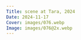 ```yaml
---
Title: scene at Tara, 2024
Date: 2024-11-17
Cover: images/076.webp
Image: images/076@2x.webp
---
```

